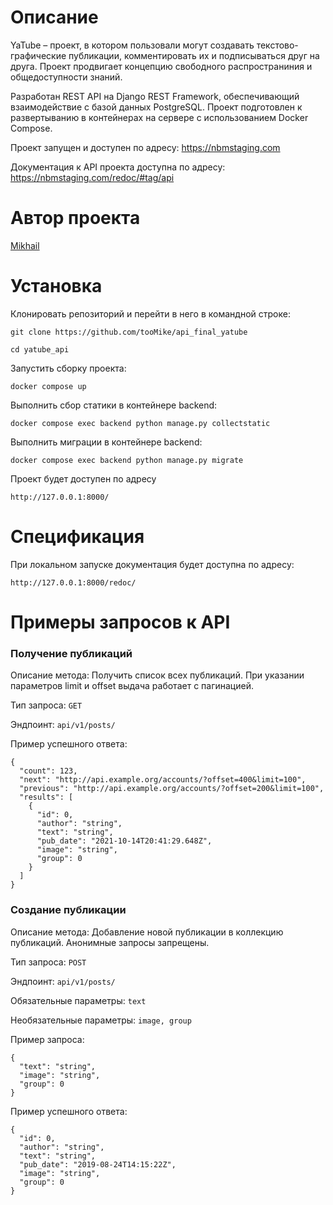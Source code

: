 # Описание

YaTube – проект, в котором пользовали могут создавать текстово-графические публикации, комментировать их и подписываться друг на друга. Проект продвигает концепцию свободного распространиния и общедоступности знаний.

Разработан REST API на Django REST Framework, обеспечивающий взаимодействие с базой данных PostgreSQL. Проект подготовлен к развертыванию в контейнерах на сервере с использованием Docker Compose.

Проект запущен и доступен по адресу: https://nbmstaging.com

Документация к API проекта доступна по адресу: https://nbmstaging.com/redoc/#tag/api

# Автор проекта

[Mikhail](https://github.com/tooMike)

# Установка

Клонировать репозиторий и перейти в него в командной строке:

```
git clone https://github.com/tooMike/api_final_yatube
```

```
cd yatube_api
```

Запустить сборку проекта:

```
docker compose up
```

Выполнить сбор статики в контейнере backend:

```
docker compose exec backend python manage.py collectstatic
```

Выполнить миграции в контейнере backend:

```
docker compose exec backend python manage.py migrate
```

Проект будет доступен по адресу

```
http://127.0.0.1:8000/
```

# Спецификация

При локальном запуске документация будет доступна по адресу:

```
http://127.0.0.1:8000/redoc/
```

# Примеры запросов к API

### Получение публикаций

Описание метода: Получить список всех публикаций. При указании параметров limit и offset выдача работает с пагинацией.

Тип запроса: `GET`

Эндпоинт: `api/v1/posts/`

Пример успешного ответа:

```
{
  "count": 123,
  "next": "http://api.example.org/accounts/?offset=400&limit=100",
  "previous": "http://api.example.org/accounts/?offset=200&limit=100",
  "results": [
    {
      "id": 0,
      "author": "string",
      "text": "string",
      "pub_date": "2021-10-14T20:41:29.648Z",
      "image": "string",
      "group": 0
    }
  ]
}
```

### Создание публикации

Описание метода: Добавление новой публикации в коллекцию публикаций. Анонимные запросы запрещены.

Тип запроса: `POST`

Эндпоинт: `api/v1/posts/`

Обязательные параметры: `text`

Необязательные параметры: `image, group`

Пример запроса:

```
{
  "text": "string",
  "image": "string",
  "group": 0
}
```

Пример успешного ответа:

```
{
  "id": 0,
  "author": "string",
  "text": "string",
  "pub_date": "2019-08-24T14:15:22Z",
  "image": "string",
  "group": 0
}
```
